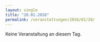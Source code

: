 ```yaml
---
layout: single
title: "28.01.2016"
permalink: /veranstaltungen/2016/01/28/
---
```


Keine Veranstaltung an diesem Tag.
